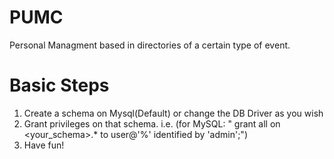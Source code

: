 PUMC
====
Personal Managment based in directories of a certain type of event.

Basic Steps
====
1. Create a schema on Mysql(Default) or change the DB Driver as you wish
2. Grant privileges on that schema. i.e. (for MySQL: " grant all on <your_schema>.* to user@'%' identified by 'admin';")
3. Have fun!
